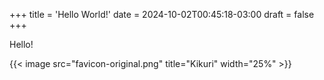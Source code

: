 +++
title = 'Hello World!'
date = 2024-10-02T00:45:18-03:00
draft = false
+++

Hello!

{{< image src="favicon-original.png" title="Kikuri" width="25%" >}}